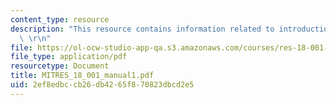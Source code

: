 ```yaml
---
content_type: resource
description: "This resource contains information related to introduction to calculus.\
  \ \r\n"
file: https://ol-ocw-studio-app-qa.s3.amazonaws.com/courses/res-18-001-calculus-online-textbook-spring-2005/2ef8edbccb26db4265f870823dbcd2e5_MITRES_18_001_manual1.pdf
file_type: application/pdf
resourcetype: Document
title: MITRES_18_001_manual1.pdf
uid: 2ef8edbc-cb26-db42-65f8-70823dbcd2e5
---
```

